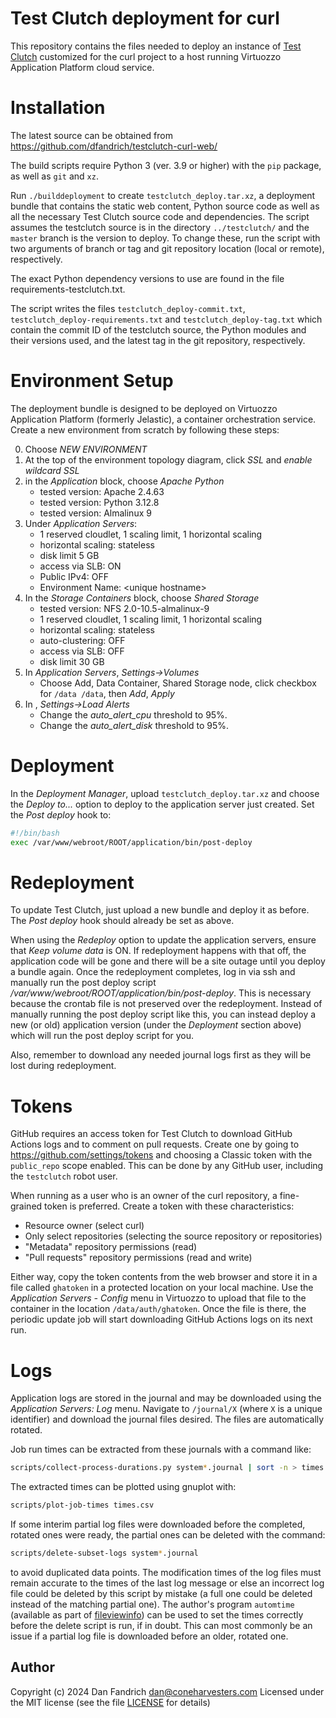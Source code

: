 # Test Clutch deployment for curl

This repository contains the files needed to deploy an instance of [Test
Clutch](https://github.com/dfandrich/testclutch/) customized for the curl
project to a host running Virtuozzo Application Platform cloud service.

# Installation

The latest source can be obtained from
https://github.com/dfandrich/testclutch-curl-web/

The build scripts require Python 3 (ver. 3.9 or higher) with the `pip` package,
as well as `git` and `xz`.

Run `./builddeployment` to create `testclutch_deploy.tar.xz`, a deployment
bundle that contains the static web content, Python source code as well as all
the necessary Test Clutch source code and dependencies. The script assumes the
testclutch source is in the directory `../testclutch/` and the `master` branch
is the version to deploy. To change these, run the script with two arguments of
branch or tag and git repository location (local or remote), respectively.

The exact Python dependency versions to use are found in the file
requirements-testclutch.txt.

The script writes the files `testclutch_deploy-commit.txt`,
`testclutch_deploy-requirements.txt` and `testclutch_deploy-tag.txt` which
contain the commit ID of the testclutch source, the Python modules and their
versions used, and the latest tag in the git repository, respectively.

# Environment Setup

The deployment bundle is designed to be deployed on Virtuozzo Application
Platform (formerly Jelastic), a container orchestration service. Create a new
environment from scratch by following these steps:

0. Choose *NEW ENVIRONMENT*
0. At the top of the environment topology diagram, click *SSL* and *enable wildcard SSL*
0. in the *Application* block, choose *Apache Python*
    - tested version: Apache 2.4.63
    - tested version: Python 3.12.8
    - tested version: Almalinux 9
0. Under *Application Servers*:
    - 1 reserved cloudlet, 1 scaling limit, 1 horizontal scaling
    - horizontal scaling: stateless
    - disk limit 5 GB
    - access via SLB: ON
    - Public IPv4: OFF
    - Environment Name: &lt;unique hostname>
0. In the *Storage Containers* block, choose *Shared Storage*
    - tested version: NFS 2.0-10.5-almalinux-9
    - 1 reserved cloudlet, 1 scaling limit, 1 horizontal scaling
    - horizontal scaling: stateless
    - auto-clustering: OFF
    - access via SLB: OFF
    - disk limit 30 GB
0. In *Application Servers*, *Settings→Volumes*
    - Choose Add, Data Container, Shared Storage node, click checkbox for
      `/data /data`, then *Add*, *Apply*
0. In *<your environment>*, *Settings→Load Alerts*
    - Change the *auto_alert_cpu* threshold to 95%.
    - Change the *auto_alert_disk* threshold to 95%.

# Deployment

In the *Deployment Manager*, upload `testclutch_deploy.tar.xz` and choose the
*Deploy to...* option to deploy to the application server just created. Set the
*Post deploy* hook to:
```sh
#!/bin/bash
exec /var/www/webroot/ROOT/application/bin/post-deploy
```

# Redeployment

To update Test Clutch, just upload a new bundle and deploy it as before. The
*Post deploy* hook should already be set as above.

When using the *Redeploy* option to update the application servers, ensure
that *Keep volume data* is ON. If redeployment happens with that off, the
application code will be gone and there will be a site outage until you deploy
a bundle again. Once the redeployment completes, log in via ssh and manually
run the post deploy script */var/www/webroot/ROOT/application/bin/post-deploy*.
This is necessary because the crontab file is not preserved over the
redeployment. Instead of manually running the post deploy script like this, you
can instead deploy a new (or old) application version (under the *Deployment*
section above) which will run the post deploy script for you.

Also, remember to download any needed journal logs first as they will be lost
during redeployment.

# Tokens

GitHub requires an access token for Test Clutch to download GitHub Actions
logs and to comment on pull requests. Create one by going to
https://github.com/settings/tokens and choosing a Classic token with the
`public_repo` scope enabled. This can be done by any GitHub user, including the
`testclutch` robot user.

When running as a user who is an owner of the curl repository, a fine-grained
token is preferred.  Create a token with these characteristics:

  * Resource owner (select curl)
  * Only select repositories (selecting the source repository or repositories)
  * "Metadata" repository permissions (read)
  * "Pull requests" repository permissions (read and write)

Either way, copy the token contents from the web browser and store it in a file
called `ghatoken` in a protected location on your local machine. Use the
*Application Servers - Config* menu in Virtuozzo to upload that file to the
container in the location `/data/auth/ghatoken`. Once the file is there, the
periodic update job will start downloading GitHub Actions logs on its next run.

# Logs

Application logs are stored in the journal and may be downloaded using the
*Application Servers: Log* menu. Navigate to `/journal/X` (where `X` is a
unique identifier) and download the journal files desired. The files are
automatically rotated.

Job run times can be extracted from these journals with a command like:
```sh
scripts/collect-process-durations.py system*.journal | sort -n > times.csv
```
The extracted times can be plotted using gnuplot with:
```sh
scripts/plot-job-times times.csv
```
If some interim partial log files were downloaded before the completed,
rotated ones were ready, the partial ones can be deleted with the command:
```sh
scripts/delete-subset-logs system*.journal
```
to avoid duplicated data points.  The modification times of the log files must
remain accurate to the times of the last log message or else an incorrect log
file could be deleted by this script by mistake (a full one could be deleted
instead of the matching partial one). The author's program `automtime`
(available as part of
[fileviewinfo](https://github.com/dfandrich/fileviewinfo)) can be used to set
the times correctly before the delete script is run, if in doubt. This can
most commonly be an issue if a partial log file is downloaded before an older,
rotated one.

## Author

Copyright (c) 2024 Dan Fandrich <dan@coneharvesters.com>
Licensed under the MIT license (see the file [LICENSE](LICENSE) for details)
